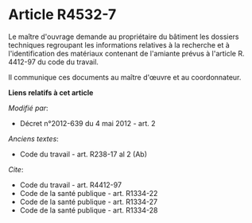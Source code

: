 # Article R4532-7

Le maître d'ouvrage demande au propriétaire du bâtiment les dossiers techniques regroupant les informations relatives à la
recherche et à l'identification des matériaux contenant de l'amiante prévus à l'article R. 4412-97 du code du travail. 

Il communique ces documents au maître d'œuvre et au coordonnateur.

**Liens relatifs à cet article**

_Modifié par_:

  - Décret n°2012-639 du 4 mai 2012 - art. 2

_Anciens textes_:

  - Code du travail - art. R238-17 al 2 (Ab)

_Cite_:

  - Code du travail - art. R4412-97
  - Code de la santé publique - art. R1334-22
  - Code de la santé publique - art. R1334-27
  - Code de la santé publique - art. R1334-28
